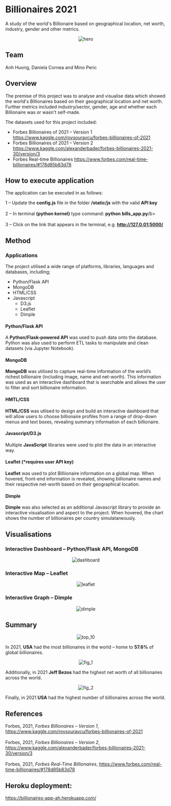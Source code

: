 # Billionaires 2021
A study of the world's Billionaire based on geographical location, net worth, industry, gender and other metrics.

<p align="center">
  <img src="https://github.com/mnperic/billionaires-2021/blob/main/images/billionaires_hero.png" alt="hero"/>
</p>

## Team

Anh Huong, Daniela Cornea and Mino Peric

## Overview

The premise of this project was to analyse and visualise data which showed the world's Billionaires based on their geographical location and net worth. Further metrics included industry/sector, gender, age and whether each Billionaire was or wasn't self-made. 

The datasets used for this project included:

* Forbes Billionaires of 2021 – Version 1
https://www.kaggle.com/roysouravcu/forbes-billionaires-of-2021
* Forbes Billionaires of 2021 – Version 2
https://www.kaggle.com/alexanderbader/forbes-billionaires-2021-30/version/3
* Forbes Real-time Billionaires
https://www.forbes.com/real-time-billionaires/#178d85b83d78

## How to execute application

The application can be executed in as follows:

1 – Update the <b>config.js</b> file in the folder <b>/static/js</b> with the valid <b>API key</b><br></br>
2 – In terminal <b>(python kernel)</b> type command:  <b>python bills_app.py</b>/b><br></br>
3 – Click on the link that appears in the terminal, e.g. <b>http://127.0.01:5000/</b></b>

## Method
### Applications

The project utilised a wide range of platforms, libraries, languages and databases, including;

* Python/Flask API
* MongoDB
* HTML/CSS
* Javascript
  * D3.js
  * Leaflet
  * Dimple

#### Python/Flask API

A <b>Python/Flask-powered API</b> was used to push data onto the database. Python was also used to perform ETL tasks to manipulate and clean datasets (via Jupyter Notebook).

#### MongoDB

<b>MongoDB</b> was utilised to capture real-time information of the world’s richest billionaire (including image, name and net-worth). This information was used as an interactive dashboard that is searchable and allows the user to filter and sort billionaire information.

#### HMTL/CSS

<b>HTML/CSS</b> was utlised to design and build an interactive dashboard that will allow users to choose billionaire profiles from a range of drop-down menus and text boxes, revealing summary information of each billionaire.

#### Javascript/D3.js

Multiple <b>JavaScript</b> libraries were used to plot the data in an interactive way. 

#### Leaflet (*requires user API key)

<b>Leaflet</b> was used to plot Billiionaire information on a global map. When hovered, front-end information is revealed, showing billionaire names and their respective net-worth based on their geographical location. 

#### Dimple

<b>Dimple</b> was also selected as an additional Javascript library to provide an interactive visualisation and aspect to the project. When hovered, the chart shows the number of billionaires per country simulataneously. 

## Visualisations

### Interactive Dashboard – Python/Flask API, MongoDB

 <p align="center">
  <img src="https://github.com/mnperic/billionaires-2021/blob/main/images/billionaires_dashboard.png" alt="dashboard"/>
</p>

### Interactive Map – Leaflet

<p align="center">
  <img src="https://github.com/mnperic/billionaires-2021/blob/main/images/Billionaires_Leaflet_1.PNG" alt="leaflet"/>
</p>

### Interactive Graph – Dimple

<p align="center">
  <img src="https://github.com/mnperic/billionaires-2021/blob/main/images/dimple.png" alt="dimple"/>
</p>

## Summary

<p align="center">
  <img src="https://github.com/mnperic/billionaires-2021/blob/main/images/Top_10_countries_DC_Fig4.png" alt="top_10"/>
</p>

In 2021, <b>USA</b> had the most billionaires in the world – home to <b>57.6%</b> of global billionaires.

<p align="center">
  <img src="https://github.com/mnperic/billionaires-2021/blob/main/images/Top10_DC_Fig1.png" alt="fig_1"/>
</p>

Additionally, in 2021 <b>Jeff Bezos</b> had the highest net worth of all billionaires across the world. 

<p align="center">
  <img src="https://github.com/mnperic/billionaires-2021/blob/main/images/World_Billionaires_DC_Fig2.png" alt="fig_2"/>
</p>

Finally, in 2021 <b>USA</b> had the highest number of billionaires across the world. 

## References

Forbes, 2021, <i>Forbes Billionaires – Version 1</i>, https://www.kaggle.com/roysouravcu/forbes-billionaires-of-2021<br></br>
Forbes, 2021, <i>Forbes Billionaires – Version 2</i>, https://www.kaggle.com/alexanderbader/forbes-billionaires-2021-30/version/3<br></br>
Forbes, 2021, <i>Forbes Real-Time Billionaires</i>, https://www.forbes.com/real-time-billionaires/#178d85b83d78

## Heroku deployment:

https://billionaires-app-ah.herokuapp.com/

